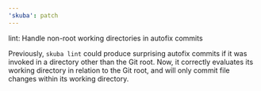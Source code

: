 ```yaml
---
'skuba': patch
---
```


lint: Handle non-root working directories in autofix commits

Previously, `skuba lint` could produce surprising autofix commits if it was invoked in a directory other than the Git root. Now, it correctly evaluates its working directory in relation to the Git root, and will only commit file changes within its working directory.
